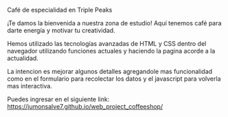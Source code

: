 Café de especialidad en Triple Peaks

¡Te damos la bienvenida a nuestra zona de estudio! Aquí tenemos café
para darte energía y motivar tu creatividad.

Hemos utilizado las tecnologías avanzadas de HTML y CSS dentro del navegador utilizando funciones actuales y haciendo la pagina acorde a la actualidad.

La intencion es mejorar algunos detalles agregandole mas funcionalidad como en el formulario para recolectar los datos y el javascript para volverla mas interactiva.

Puedes ingresar en el siguiente link: https://jumonsalve7.github.io/web_project_coffeeshop/
